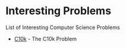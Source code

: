 # Interesting Problems
List of Interesting Computer Science Problems

* [C10k](http://www.kegel.com/c10k.html) - The C10k Problem
